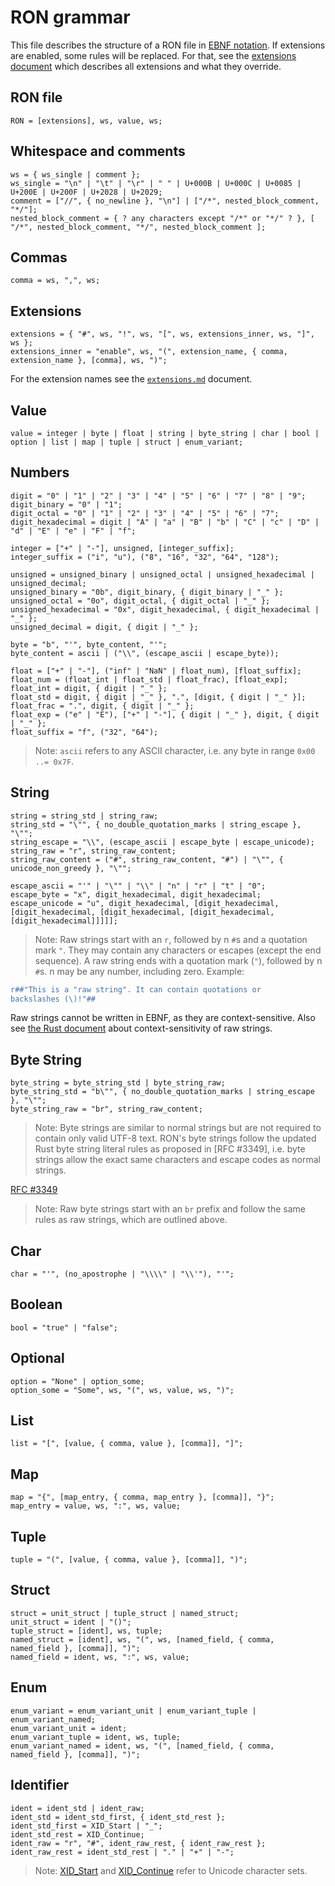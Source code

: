 # RON grammar

This file describes the structure of a RON file in [EBNF notation][ebnf].
If extensions are enabled, some rules will be replaced. For that, see the
[extensions document][exts] which describes all extensions and what they override.

[ebnf]: https://en.wikipedia.org/wiki/Extended_Backus–Naur_form
[exts]: ./extensions.md

## RON file

```ebnf
RON = [extensions], ws, value, ws;
```

## Whitespace and comments

```ebnf
ws = { ws_single | comment };
ws_single = "\n" | "\t" | "\r" | " " | U+000B | U+000C | U+0085 | U+200E | U+200F | U+2028 | U+2029;
comment = ["//", { no_newline }, "\n"] | ["/*", nested_block_comment, "*/"];
nested_block_comment = { ? any characters except "/*" or "*/" ? }, [ "/*", nested_block_comment, "*/", nested_block_comment ];
```

## Commas

```ebnf
comma = ws, ",", ws;
```

## Extensions

```ebnf
extensions = { "#", ws, "!", ws, "[", ws, extensions_inner, ws, "]", ws };
extensions_inner = "enable", ws, "(", extension_name, { comma, extension_name }, [comma], ws, ")";
```

For the extension names see the [`extensions.md`][exts] document.

## Value

```ebnf
value = integer | byte | float | string | byte_string | char | bool | option | list | map | tuple | struct | enum_variant;
```

## Numbers

```ebnf
digit = "0" | "1" | "2" | "3" | "4" | "5" | "6" | "7" | "8" | "9";
digit_binary = "0" | "1";
digit_octal = "0" | "1" | "2" | "3" | "4" | "5" | "6" | "7";
digit_hexadecimal = digit | "A" | "a" | "B" | "b" | "C" | "c" | "D" | "d" | "E" | "e" | "F" | "f";

integer = ["+" | "-"], unsigned, [integer_suffix];
integer_suffix = ("i", "u"), ("8", "16", "32", "64", "128");

unsigned = unsigned_binary | unsigned_octal | unsigned_hexadecimal | unsigned_decimal;
unsigned_binary = "0b", digit_binary, { digit_binary | "_" };
unsigned_octal = "0o", digit_octal, { digit_octal | "_" };
unsigned_hexadecimal = "0x", digit_hexadecimal, { digit_hexadecimal | "_" };
unsigned_decimal = digit, { digit | "_" };

byte = "b", "'", byte_content, "'";
byte_content = ascii | ("\\", (escape_ascii | escape_byte));

float = ["+" | "-"], ("inf" | "NaN" | float_num), [float_suffix];
float_num = (float_int | float_std | float_frac), [float_exp];
float_int = digit, { digit | "_" };
float_std = digit, { digit | "_" }, ".", [digit, { digit | "_" }];
float_frac = ".", digit, { digit | "_" };
float_exp = ("e" | "E"), ["+" | "-"], { digit | "_" }, digit, { digit | "_" };
float_suffix = "f", ("32", "64");
```

> Note: `ascii` refers to any ASCII character, i.e. any byte in range `0x00 ..= 0x7F`.

## String

```ebnf
string = string_std | string_raw;
string_std = "\"", { no_double_quotation_marks | string_escape }, "\"";
string_escape = "\\", (escape_ascii | escape_byte | escape_unicode);
string_raw = "r", string_raw_content;
string_raw_content = ("#", string_raw_content, "#") | "\"", { unicode_non_greedy }, "\"";

escape_ascii = "'" | "\"" | "\\" | "n" | "r" | "t" | "0";
escape_byte = "x", digit_hexadecimal, digit_hexadecimal;
escape_unicode = "u", digit_hexadecimal, [digit_hexadecimal, [digit_hexadecimal, [digit_hexadecimal, [digit_hexadecimal, [digit_hexadecimal]]]]];
```

> Note: Raw strings start with an `r`, followed by n `#`s and a quotation mark
  `"`. They may contain any characters or escapes (except the end sequence).
  A raw string ends with a quotation mark (`"`), followed by n `#`s. n may be
  any number, including zero.
  Example:
  ```rust
r##"This is a "raw string". It can contain quotations or
backslashes (\)!"##
  ```
Raw strings cannot be written in EBNF, as they are context-sensitive.
Also see [the Rust document] about context-sensitivity of raw strings.

[the Rust document]: https://github.com/rust-lang/rust/blob/d046ffddc4bd50e04ffc3ff9f766e2ac71f74d50/src/grammar/raw-string-literal-ambiguity.md

## Byte String

```ebnf
byte_string = byte_string_std | byte_string_raw;
byte_string_std = "b\"", { no_double_quotation_marks | string_escape }, "\"";
byte_string_raw = "br", string_raw_content;
```

> Note: Byte strings are similar to normal strings but are not required to
  contain only valid UTF-8 text. RON's byte strings follow the updated Rust
  byte string literal rules as proposed in [RFC #3349], i.e. byte strings
  allow the exact same characters and escape codes as normal strings.

[RFC #3349](https://github.com/rust-lang/rfcs/pull/3349)

> Note: Raw byte strings start with an `br` prefix and follow the same rules
  as raw strings, which are outlined above.

## Char

```ebnf
char = "'", (no_apostrophe | "\\\\" | "\\'"), "'";
```

## Boolean

```ebnf
bool = "true" | "false";
```

## Optional

```ebnf
option = "None" | option_some;
option_some = "Some", ws, "(", ws, value, ws, ")";
```

## List

```ebnf
list = "[", [value, { comma, value }, [comma]], "]";
```

## Map

```ebnf
map = "{", [map_entry, { comma, map_entry }, [comma]], "}";
map_entry = value, ws, ":", ws, value;
```

## Tuple

```ebnf
tuple = "(", [value, { comma, value }, [comma]], ")";
```

## Struct

```ebnf
struct = unit_struct | tuple_struct | named_struct;
unit_struct = ident | "()";
tuple_struct = [ident], ws, tuple;
named_struct = [ident], ws, "(", ws, [named_field, { comma, named_field }, [comma]], ")";
named_field = ident, ws, ":", ws, value;
```

## Enum

```ebnf
enum_variant = enum_variant_unit | enum_variant_tuple | enum_variant_named;
enum_variant_unit = ident;
enum_variant_tuple = ident, ws, tuple;
enum_variant_named = ident, ws, "(", [named_field, { comma, named_field }, [comma]], ")";
```

## Identifier

```ebnf
ident = ident_std | ident_raw;
ident_std = ident_std_first, { ident_std_rest };
ident_std_first = XID_Start | "_";
ident_std_rest = XID_Continue;
ident_raw = "r", "#", ident_raw_rest, { ident_raw_rest };
ident_raw_rest = ident_std_rest | "." | "+" | "-";
```

> Note: [XID_Start](http://unicode.org/cldr/utility/list-unicodeset.jsp?a=%5B%3AXID_Start%3A%5D&abb=on&g=&i=) and [XID_Continue](http://unicode.org/cldr/utility/list-unicodeset.jsp?a=%5B%3AXID_Continue%3A%5D&abb=on&g=&i=) refer to Unicode character sets.
